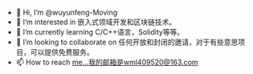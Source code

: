 - 👋 Hi, I’m @wuyunfeng-Moving
- 👀 I’m interested in 嵌入式领域开发和区块链技术。
- 🌱 I’m currently learning C/C++语言，Solidity等等。
- 💞️ I’m looking to collaborate on 任何开放和封闭的邀请，对于有些意思项目，可以提供免费服务。
- 📫 How to reach me...我的邮箱是wml409520@163.com

<!---
wuyunfeng-Moving/wuyunfeng-Moving is a ✨ special ✨ repository because its `README.md` (this file) appears on your GitHub profile.
You can click the Preview link to take a look at your changes.
--->
